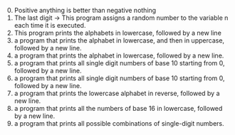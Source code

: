 0. Positive anything is better than negative nothing
1. The last digit -> This program assigns a random number to the variable n each time it is executed.
2. This program prints the alphabets in lowercase, followed by a new line
3.  a program that prints the alphabet in lowercase, and then in uppercase, followed by a new line.
4. a program that prints the alphabet in lowercase, followed by a new line.
5.  a program that prints all single digit numbers of base 10 starting from 0, followed by a new line.
6. a program that prints all single digit numbers of base 10 starting from 0, followed by a new line.
7.  a program that prints the lowercase alphabet in reverse, followed by a new line.
8. a program that prints all the numbers of base 16 in lowercase, followed by a new line.
9.  a program that prints all possible combinations of single-digit numbers. 
